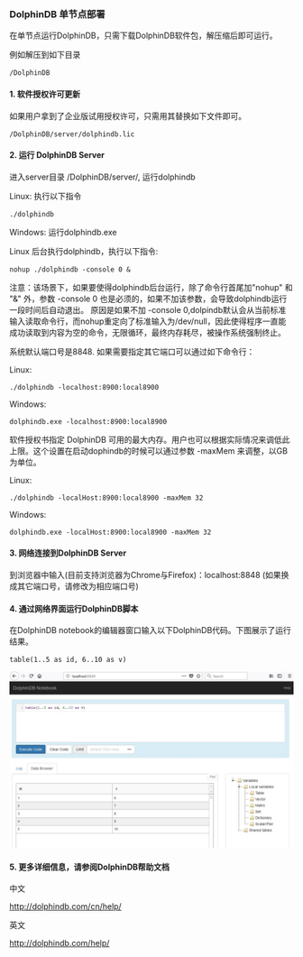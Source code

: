 ### DolphinDB 单节点部署

在单节点运行DolphinDB，只需下载DolphinDB软件包，解压缩后即可运行。

例如解压到如下目录

```
/DolphinDB
```

#### 1. 软件授权许可更新

如果用户拿到了企业版试用授权许可，只需用其替换如下文件即可。

```
/DolphinDB/server/dolphindb.lic
```

#### 2. 运行 DolphinDB Server

进入server目录 /DolphinDB/server/, 运行dolphindb

Linux: 执行以下指令
```
./dolphindb
```
Windows: 运行dolphindb.exe

Linux 后台执行dolphindb，执行以下指令:
```
nohup ./dolphindb -console 0 &
```
注意：该场景下，如果要使得dolphindb后台运行，除了命令行首尾加"nohup" 和 "&" 外，参数 -console 0 也是必须的，如果不加该参数，会导致dolphindb运行一段时间后自动退出。 原因是如果不加 -console 0,dolpindb默认会从当前标准输入读取命令行，而nohup重定向了标准输入为/dev/null，因此使得程序一直能成功读取到内容为空的命令，无限循环，最终内存耗尽，被操作系统强制终止。

系统默认端口号是8848. 如果需要指定其它端口可以通过如下命令行：

Linux:
```
./dolphindb -localhost:8900:local8900
```

Windows:
```
dolphindb.exe -localhost:8900:local8900
```

软件授权书指定 DolphinDB 可用的最大内存。用户也可以根据实际情况来调低此上限。这个设置在启动dophindb的时候可以通过参数 -maxMem 来调整，以GB为单位。

Linux:
```
./dolphindb -localHost:8900:local8900 -maxMem 32
```
Windows:
```
dolphindb.exe -localHost:8900:local8900 -maxMem 32
```


#### 3. 网络连接到DolphinDB Server

到浏览器中输入(目前支持浏览器为Chrome与Firefox)：localhost:8848 (如果换成其它端口号，请修改为相应端口号)


#### 4. 通过网络界面运行DolphinDB脚本

在DolphinDB notebook的编辑器窗口输入以下DolphinDB代码。下图展示了运行结果。
```
table(1..5 as id, 6..10 as v)
```
![](images/single_web.JPG)


#### 5. 更多详细信息，请参阅DolphinDB帮助文档
中文

http://dolphindb.com/cn/help/

英文

http://dolphindb.com/help/
